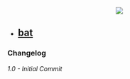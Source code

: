 <p align="center"><img src="http://ithinkvirtual.com/wp-content/uploads/2018/03/batch.png"></p>


* ## [bat](https://github.com/virtualex-itv/itv-lib/tree/master/txt/bat)



### Changelog

*1.0 - Initial Commit*
